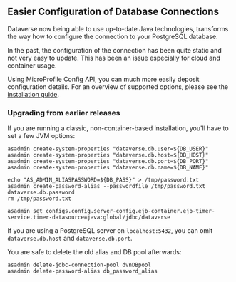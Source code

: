 ## Easier Configuration of Database Connections

Dataverse now being able to use up-to-date Java technologies, transforms
the way how to configure the connection to your PostgreSQL database.

In the past, the configuration of the connection has been quite static
and not very easy to update. This has been an issue especially for cloud
and container usage.

Using MicroProfile Config API, you can much more easily deposit configuration
details. For an overview of supported options, please see the
[installation guide](https://guides.dataverse.org/en/5.2/installation/config.html#jvm-options).

### Upgrading from earlier releases
If you are running a classic, non-container-based installation, you'll have
to set a few JVM options:

```
asadmin create-system-properties "dataverse.db.user=${DB_USER}"
asadmin create-system-properties "dataverse.db.host=${DB_HOST}"
asadmin create-system-properties "dataverse.db.port=${DB_PORT}"
asadmin create-system-properties "dataverse.db.name=${DB_NAME}"

echo "AS_ADMIN_ALIASPASSWORD=${DB_PASS}" > /tmp/password.txt
asadmin create-password-alias --passwordfile /tmp/password.txt dataverse.db.password
rm /tmp/password.txt

asadmin set configs.config.server-config.ejb-container.ejb-timer-service.timer-datasource=java:global/jdbc/dataverse
```

If you are using a PostgreSQL server on `localhost:5432`, you can omit `dataverse.db.host` and `dataverse.db.port`.

You are safe to delete the old alias and DB pool afterwards:
```
asadmin delete-jdbc-connection-pool dvnDBpool
asadmin delete-password-alias db_password_alias
```